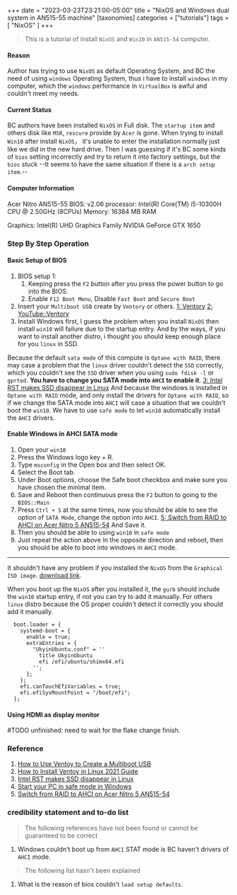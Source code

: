 +++
date = "2023-03-23T23:21:00-05:00"
title = "NixOS and Windows dual system in AN515-55 machine"
[taxonomies]
    categories = ["tutorials"]
    tags = [ "NixOS" ]
+++

> This is a tutorial of install `NixOS` and `Win10` in `AN515-54` computer.

<!-- more -->

#### Reason 

Author has trying to use `NixOS` as default Operating System, and BC the need of using `windows` Operating System, thus i have to install `windows` in my computer, which the `windows` performance in `VirtualBox` is awful and couldn't meet my needs.

#### Current Status

BC authors have been installed `NixOS` in Full disk. The `startup item` and others disk like `MSR`, `rescure` provide by `Acer` is gone.
When trying to install `Win10` after install `NixOS`， it's unable to enter the installation normally just like we did in the new hard drive. Then I was guessing if it's BC some kinds of `bios` setting incorrectly and try to return it into factory settings, but the `bios` stuck --It seems to have the same situation if there is a `arch setup item`.--

#### Computer Information

Acer Nitro AN515-55
BIOS: v2.06
processor: Intel(R) Core(TM) i5-10300H CPU @ 2.50GHz (8CPUs)
Memory: 16384 MB RAM

Graphics:
    Intel(R) UHD Graphics Family
    NVIDIA GeForce GTX 1650

### Step By Step Operation

#### Basic Setup of BIOS

1. BIOS setup 1:
    1. Keeping press the `F2` button after you press the power button to go into the BIOS.
    2. Enable `F12 Boot Menu`, Disable `Fast Boot` and `Secure Boot`
2. Insert your `Multiboot USB` create by `Ventory` or others. [1: Ventory](https://www.uubyte.com/blog/how-to-use-ventoy-to-create-a-multiboot-usb/) [2: YouTube::Ventory](https://www.youtube.com/watch?v=n8dnTmHMlWU)
3. Install Windows first, I guess the problem when you install `NixOS` then install `win10` will failure due to the startup entry. And by the ways, if you want to install another distro, i thought you should keep enough place for you `linux` in SSD. 

Because the default `sata mode` of this compute is `Optane with RAID`, there may case a problem that the `linux` driver couldn't detect the `SSD` correctly, which you couldn't see the `SSD` driver when you using `sudo fdisk -l` or `gprted`. **You have to change you SATA mode into `AHCI` to enable it**. [3: Intel RST makes SSD disappear in Linux](https://superuser.com/questions/1655079/intel-rst-makes-ssd-disappear-in-linux) And because the windows is installed in `Optane with RAID` mode, and only install the drivers for `Optane with RAID`, so if we change the SATA mode into `AHCI` will case a situation that we couldn't boot the `win10`. We have to use `safe mode` to let `win10` automatically install the `AHCI` drivers.

#### Enable Windows in AHCI SATA mode

1. Open your `win10`
2. Press the Windows logo key + R.
3. Type `msconfig` in the Open box and then select OK. 
4. Select the Boot tab.
5. Under Boot options, choose the Safe boot checkbox and make sure you have chosen the minimal item.
6. Save and Reboot then continuous press the `F2` button to going to the `BIOS::Main`
7. Press `Ctrl + S` at the same times, now you should be able to see the option of `SATA Mode`, change the option into `AHCI`. [5: Switch from RAID to AHCI on Acer Nitro 5 AN515-54](https://community.acer.com/en/discussion/592158/switch-from-raid-to-ahci-on-acer-nitro-5-an515-54) And Save it.
8. Then you should be able to using `win10` in `safe mode`
9. Just repeat the action above In the opposite direction and reboot, then you should be able to boot into windows in `AHCI` mode.

<hr></hr>

It shouldn't have any problem if you installed the `NixOS` from the `Graphical ISO image`. [download link](https://nixos.org/download.html).

When you boot up the `NixOS` after you installed it, the `gurb` should include the `win10` startup entry, if not you can try to add it manually. For others `linux` distro because the OS proper couldn't detect it correctly you should add it manually.

```
  boot.loader = {
    systemd-boot = {
      enable = true;
      extraEntries = {
        "UkyinUbuntu.conf" = ''
          title UkyinUbuntu
          efi /efi/ubuntu/shimx64.efi
        '';
      };
    };
    efi.canTouchEfiVariables = true;
    efi.efiSysMountPoint = "/boot/efi";
  };
```

#### Using HDMI as display monitor

#TODO unfinished: need to wait for the flake change finish.

### Reference

1. [ How to Use Ventoy to Create a Multiboot USB ](https://www.uubyte.com/blog/how-to-use-ventoy-to-create-a-multiboot-usb/)
2. [ How to Install Ventoy in Linux 2021 Guide ](https://www.youtube.com/watch?v=n8dnTmHMlWU)
3. [ Intel RST makes SSD disappear in Linux ](https://superuser.com/questions/1655079/intel-rst-makes-ssd-disappear-in-linux)
4. [ Start your PC in safe mode in Windows ](https://support.microsoft.com/en-us/windows/start-your-pc-in-safe-mode-in-windows-92c27cff-db89-8644-1ce4-b3e5e56fe234)
5. [ Switch from RAID to AHCI on Acer Nitro 5 AN515-54 ](https://community.acer.com/en/discussion/592158/switch-from-raid-to-ahci-on-acer-nitro-5-an515-54)

### credibility statement and to-do list  
 
> The following references have not been found or cannot be guaranteed to be correct 

1. Windows couldn't boot up from `AHCI` STAT mode is BC haven't drivers of `AHCI` mode.

> The following list hasn't been explained

1. What is the reason of bios couldn't `load setup defaults`.
